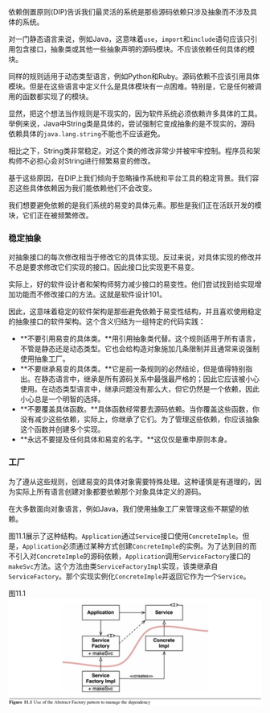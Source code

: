 依赖倒置原则(DIP)告诉我们最灵活的系统是那些源码依赖只涉及抽象而不涉及具体的系统。

对一门静态语言来说，例如Java，这意味着`use`，`import`和`include`语句应该只引用包含接口，抽象类或其他一些抽象声明的源码模块。不应该依赖任何具体的模块。

同样的规则适用于动态类型语言，例如Python和Ruby。源码依赖不应该引用具体模块。但是在这些语言中定义什么是具体模块有一点困难。特别是，它是任何被调用的函数都实现了的模块。

显然，把这个想法当作规则是不现实的，因为软件系统必须依赖许多具体的工具。举例来说，Java中String类是具体的，尝试强制它变成抽象的是不现实的。源码依赖具体的`java.lang.string`不能也不应该避免。

相比之下，String类非常稳定。对这个类的修改非常少并被牢牢控制。程序员和架构师不必担心会对String进行频繁易变的修改。

基于这些原因，在DIP上我们倾向于忽略操作系统和平台工具的稳定背景。我们容忍这些具体依赖因为我们能依赖他们不会改变。

我们想要避免依赖的是我们系统的易变的具体元素。那些是我们正在活跃开发的模块，它们正在被频繁修改。

### 稳定抽象
对抽象接口的每次修改相当于修改它的具体实现。反过来说，对具体实现的修改并不总是要求修改它们实现的接口。因此接口比实现更不易变。

实际上，好的软件设计者和架构师努力减少接口的易变性。他们尝试找到给实现增加功能而不修改接口的方法。这就是软件设计101。

因此，这意味着稳定的软件架构是那些避免依赖于易变性结构，并且喜欢使用稳定的抽象接口的软件架构。这个含义归结为一组特定的代码实践：

- **不要引用易变的具体类。**用引用抽象类代替。这个规则适用于所有语言，不管是静态还是动态类型。它也会给构造对象施加几条限制并且通常来说强制使用抽象工厂。
- **不要继承易变的具体类。**它是前一条规则的必然结论，但是值得特别指出。在静态语言中，继承是所有源码关系中最强最严格的；因此它应该被小心使用。在动态类型语言中，继承问题没有那么大，但它仍然是一个依赖，因此小心总是一个明智的选择。
- **不要覆盖具体函数。**具体函数经常要去源码依赖。当你覆盖这些函数，你没有减少这些依赖，实际上，你继承了它们。为了管理这些依赖，你应该抽象这个函数并创建多个实现。
- **永远不要提及任何具体和易变的名字。**这仅仅是重申原则本身。

### 工厂
为了遵从这些规则，创建易变的具体对象需要特殊处理。这种谨慎是有道理的，因为实际上所有语言创建对象都要依赖那个对象具体定义的源码。

在大多数面向对象语言，例如Java，我们使用抽象工厂来管理这些不期望的依赖。

图11.1展示了这种结构。`Application`通过`Service`接口使用`ConcreteImple`。但是，`Application`必须通过某种方式创建`ConcreteImple`的实例。为了达到目的而不引入对`ConcreteImple`的源码依赖，`Application`调用`ServiceFactory`接口的`makeSvc`方法。这个方法由类`ServiceFactoryImpl`实现，该类继承自`ServiceFactory`。那个实现实例化`ConcreteImple`并返回它作为一个`Service`。

图11.1
![](media/15436801409846.jpg)


